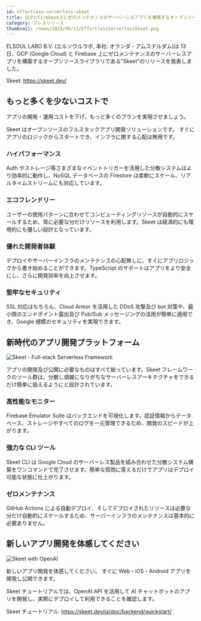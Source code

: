 ```yaml
---
id: effortless-serverless-skeet
title: GCPとFirebase上にゼロメンテナンスのサーバーレスアプリを構築するオープンソースライブラリ"Skeet"をリリース
category: プレスリリース
thumbnail: /news/2023/06/13/EffortlessServerlessSkeet.png
---
```


ELSOUL LABO B.V. (エルソウルラボ, 本社: オランダ・アムステルダム)は 13 日、GCP (Google Cloud) と Firebase 上にゼロメンテナンスのサーバーレスアプリを構築するオープンソースライブラリである"Skeet"のリリースを発表しました。

Skeet: https://skeet.dev/

## もっと多くを少ないコストで

アプリの開発・運用コストを下げ、もっと多くのプランを実現させましょう。

Skeet はオープンソースのフルスタックアプリ開発ソリューションです。
すぐにアプリのロジックからスタートでき、インフラに関する心配は無用です。

### ハイパフォーマンス

Auth やストレージ等さまざまなイベントトリガーを活用した分散システムはより効率的に動作し、NoSQL データベースの Firestore は柔軟にスケール、リアルタイムストリームにも対応しています。

### エコフレンドリー

ユーザーの使用パターンに合わせてコンピューティングリソースが自動的にスケールするため、常に必要な分だけリソースを利用します。Skeet は経済的にも環境的にも優しい設計となっています。

### 優れた開発者体験

デプロイやサーバーインフラのメンテナンスの心配無しに、すぐにアプリロジックから書き始めることができます。TypeScript のサポートはアプリをより安全にし、さらに開発効率を向上させます。

### 堅牢なセキュリティ

SSL 対応はもちろん、Cloud Armor を活用した DDoS 攻撃及び bot 対策や、最小限のエンドポイント露出及び Pub/Sub メッセージングの活用が簡単に適用でき、Google 規模のセキュリティを実現できます。

## 新時代のアプリ開発プラットフォーム

![Skeet - Full-stack Serverless Framework](https://storage.googleapis.com/skeet-assets/animation/skeet-cli-create-latest.gif)

アプリの開発及び公開に必要なものはすべて揃っています。Skeet フレームワークのツール群は、分散し煩雑になりがちなサーバーレスアーキテクチャをできるだけ簡単に扱えるようにと設計されています。

### 高性能なモニター

Firebase Emulator Suite はバックエンドを可視化します。認証情報からデータベース、ストレージやすべてのログを一元管理できるため、開発のスピードが上がります。

### 強力な CLI ツール

Skeet CLI は Google Cloud のサーバーレス製品を組み合わせた分散システム構築をワンコマンドで完了させます。簡単な質問に答えるだけでアプリはデプロイ可能な状態に仕上がります。

### ゼロメンテナンス

GitHub Actions による自動デプロイ、そしてデプロイされたリソースは必要な分だけ自動的にスケールするため、サーバーインフラのメンテナンスは基本的に必要ありません。

## 新しいアプリ開発を体感してください

![Skeet with OpenAI](https://storage.googleapis.com/skeet-assets/animation/skeet-chat-latest.gif)

新しいアプリ開発を体感してください。
すぐに Web・iOS・Android アプリを開発し公開できます。

Skeet チュートリアルでは、OpenAI API を活用して AI チャットボットのアプリを開発し、実際にデプロイして利用できることを確認します。

Skeet チュートリアル: https://skeet.dev/ja/doc/backend/quickstart/
